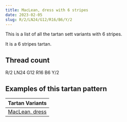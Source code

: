 ```yaml
---
title: MacLean, dress with 6 stripes
date: 2023-02-05
slug: R/2/LN24/G12/R16/B6/Y/2
---
```

This is a list of all the tartan sett variants with 6 stripes.

It is a 6 stripes tartan.


## Thread count
R/2 LN24 G12 R16 B6 Y/2

## Examples of this tartan pattern

| Tartan Variants |
|---------------|
| [MacLean, dress](/variants/r/2/ln24/g12/r16/b6/y/2-b5480b0-g008000-lne0e0e0-rc00000-yf0c000)||
